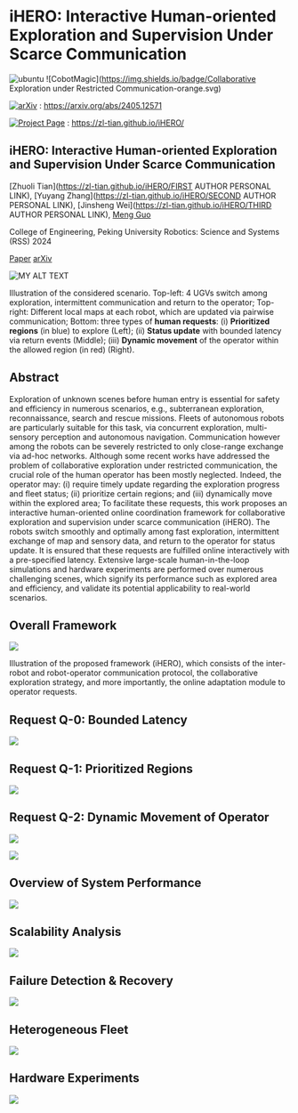 # iHERO: Interactive Human-oriented Exploration and Supervision Under Scarce Communication

![ubuntu](https://img.shields.io/badge/Device-LIMO%20Serires-blue.svg)  ![CobotMagic](https://img.shields.io/badge/Collaborative Exploration under Restricted Communication-orange.svg)



[![arXiv](https://img.shields.io/badge/arXiv-181717?logo=arXiv&logoColor=white)](https://arxiv.org/abs/2405.12571) : https://arxiv.org/abs/2405.12571

[![Project Page](https://img.shields.io/badge/Project_Page-181717?logo=GitHub&logoColor=white)](https://zl-tian.github.io/iHERO/) : https://zl-tian.github.io/iHERO/



## iHERO: Interactive Human-oriented Exploration and Supervision Under Scarce Communication

[Zhuoli Tian](https://zl-tian.github.io/iHERO/FIRST AUTHOR PERSONAL LINK), [Yuyang Zhang](https://zl-tian.github.io/iHERO/SECOND AUTHOR PERSONAL LINK), [Jinsheng Wei](https://zl-tian.github.io/iHERO/THIRD AUTHOR PERSONAL LINK), [Meng Guo](https://mengguo.github.io/personal_site/)

College of Engineering, Peking University
Robotics: Science and Systems (RSS) 2024

[Paper](https://arxiv.org/pdf/2405.12571) [arXiv](https://arxiv.org/abs/2405.12571)

![MY ALT TEXT](./assets/first_fig_large.png)

Illustration of the considered scenario. Top-left: 4 UGVs switch among exploration, intermittent communication and return to the operator; Top-right: Different local maps at each robot, which are updated via pairwise communication; Bottom: three types of **human requests**: (i) **Prioritized regions** (in blue) to explore (Left); (ii) **Status update** with bounded latency via return events (Middle); (iii) **Dynamic movement** of the operator within the allowed region (in red) (Right).

## Abstract

Exploration of unknown scenes before human entry is essential for safety and efficiency in numerous scenarios, e.g., subterranean exploration, reconnaissance, search and rescue missions. Fleets of autonomous robots are particularly suitable for this task, via concurrent exploration, multi-sensory perception and autonomous navigation. Communication however among the robots can be severely restricted to only close-range exchange via ad-hoc networks. Although some recent works have addressed the problem of collaborative exploration under restricted communication, the crucial role of the human operator has been mostly neglected. Indeed, the operator may: (i) require timely update regarding the exploration progress and fleet status; (ii) prioritize certain regions; and (iii) dynamically move within the explored area; To facilitate these requests, this work proposes an interactive human-oriented online coordination framework for collaborative exploration and supervision under scarce communication (iHERO). The robots switch smoothly and optimally among fast exploration, intermittent exchange of map and sensory data, and return to the operator for status update. It is ensured that these requests are fulfilled online interactively with a pre-specified latency. Extensive large-scale human-in-the-loop simulations and hardware experiments are performed over numerous challenging scenes, which signify its performance such as explored area and efficiency, and validate its potential applicability to real-world scenarios.

## Overall Framework

![](./assets/system_00.png)

Illustration of the proposed framework (iHERO), which consists of the inter-robot and robot-operator communication protocol, the collaborative exploration strategy, and more importantly, the online adaptation module to operator requests.



## Request Q-0: Bounded Latency

![](./assets/Q0.gif)

## Request Q-1: Prioritized Regions

![](./assets/Q1.gif)



## Request Q-2: Dynamic Movement of Operator

![](./assets/Q2_0.gif)

![](./assets/Q2_1.gif)



## Overview of System Performance

![](./assets/overview.gif)



## Scalability Analysis

![](./assets/Scalability.gif)



## Failure Detection & Recovery

![](./assets/failure.gif)



## Heterogeneous Fleet

![](./assets/heterogeneous.gif)



## Hardware Experiments

![](./assets/real_exp.gif)
